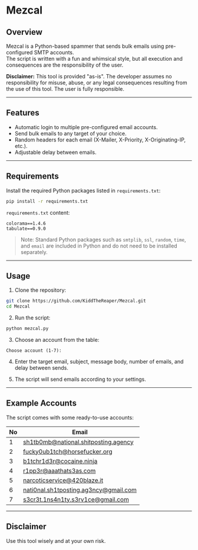 # Mezcal

## Overview
Mezcal is a Python-based spammer that sends bulk emails using pre-configured SMTP accounts.  
The script is written with a fun and whimsical style, but all execution and consequences are the responsibility of the user.

**Disclaimer:** This tool is provided "as-is". The developer assumes no responsibility for misuse, abuse, or any legal consequences resulting from the use of this tool. The user is fully responsible.

---

## Features
- Automatic login to multiple pre-configured email accounts.
- Send bulk emails to any target of your choice.
- Random headers for each email (X-Mailer, X-Priority, X-Originating-IP, etc.).
- Adjustable delay between emails.

---

## Requirements
Install the required Python packages listed in `requirements.txt`:

```bash
pip install -r requirements.txt
````

`requirements.txt` content:

```
colorama==1.4.6
tabulate==0.9.0
```

> Note: Standard Python packages such as `smtplib`, `ssl`, `random`, `time`, and `email` are included in Python and do not need to be installed separately.

---

## Usage

1. Clone the repository:

```bash
git clone https://github.com/KiddTheReaper/Mezcal.git
cd Mezcal
```

2. Run the script:

```bash
python mezcal.py
```

3. Choose an account from the table:

```
Choose account (1-7):
```

4. Enter the target email, subject, message body, number of emails, and delay between sends.

5. The script will send emails according to your settings.

---

## Example Accounts

The script comes with some ready-to-use accounts:

| No | Email                                                                                 |
| -- | ------------------------------------------------------------------------------------- |
| 1  | [sh1tb0mb@national.shitposting.agency](mailto:sh1tb0mb@national.shitposting.agency)   |
| 2  | [fucky0ub1tch@horsefucker.org](mailto:fucky0ub1tch@horsefucker.org)                   |
| 3  | [b1tchr1d3r@cocaine.ninja](mailto:b1tchr1d3r@cocaine.ninja)                           |
| 4  | [r1pp3r@aaathats3as.com](mailto:r1pp3r@aaathats3as.com)                               |
| 5  | [narcoticservice@420blaze.it](mailto:narcoticservice@420blaze.it)                     |
| 6  | [nati0nal.sh1tposting.ag3ncy@gmail.com](mailto:nati0nal.sh1tposting.ag3ncy@gmail.com) |
| 7  | [s3cr3t.1ns4n1ty.s3rv1ce@gmail.com](mailto:s3cr3t.1ns4n1ty.s3rv1ce@gmail.com)         |

---

## Disclaimer

Use this tool wisely and at your own risk.
